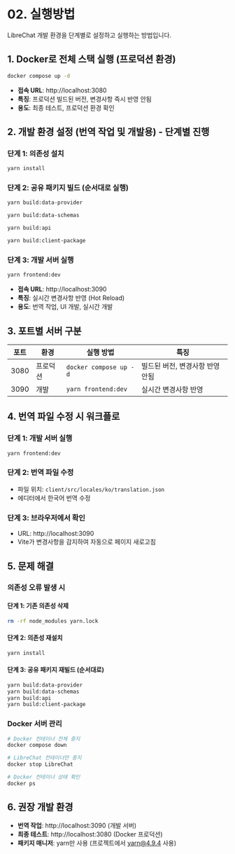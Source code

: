 # 02. 실행방법

LibreChat 개발 환경을 단계별로 설정하고 실행하는 방법입니다.

## 1. Docker로 전체 스택 실행 (프로덕션 환경)

```bash
docker compose up -d
```

- **접속 URL**: http://localhost:3080
- **특징**: 프로덕션 빌드된 버전, 변경사항 즉시 반영 안됨
- **용도**: 최종 테스트, 프로덕션 환경 확인

## 2. 개발 환경 설정 (번역 작업 및 개발용) - 단계별 진행

### 단계 1: 의존성 설치
```bash
yarn install
```

### 단계 2: 공유 패키지 빌드 (순서대로 실행)
```bash
yarn build:data-provider
```
```bash
yarn build:data-schemas
```
```bash
yarn build:api
```
```bash
yarn build:client-package
```

### 단계 3: 개발 서버 실행
```bash
yarn frontend:dev
```

- **접속 URL**: http://localhost:3090
- **특징**: 실시간 변경사항 반영 (Hot Reload)
- **용도**: 번역 작업, UI 개발, 실시간 개발

## 3. 포트별 서버 구분

| 포트 | 환경 | 실행 방법 | 특징 |
|------|------|----------|------|
| 3080 | 프로덕션 | `docker compose up -d` | 빌드된 버전, 변경사항 반영 안됨 |
| 3090 | 개발 | `yarn frontend:dev` | 실시간 변경사항 반영 |

## 4. 번역 파일 수정 시 워크플로

### 단계 1: 개발 서버 실행
```bash
yarn frontend:dev
```

### 단계 2: 번역 파일 수정
- 파일 위치: `client/src/locales/ko/translation.json`
- 에디터에서 한국어 번역 수정

### 단계 3: 브라우저에서 확인
- URL: http://localhost:3090
- Vite가 변경사항을 감지하여 자동으로 페이지 새로고침

## 5. 문제 해결

### 의존성 오류 발생 시

#### 단계 1: 기존 의존성 삭제
```bash
rm -rf node_modules yarn.lock
```

#### 단계 2: 의존성 재설치
```bash
yarn install
```

#### 단계 3: 공유 패키지 재빌드 (순서대로)
```bash
yarn build:data-provider
yarn build:data-schemas
yarn build:api
yarn build:client-package
```

### Docker 서버 관리
```bash
# Docker 컨테이너 전체 중지
docker compose down
```
```bash
# LibreChat 컨테이너만 중지
docker stop LibreChat
```
```bash
# Docker 컨테이너 상태 확인
docker ps
```

## 6. 권장 개발 환경

- **번역 작업**: http://localhost:3090 (개발 서버)
- **최종 테스트**: http://localhost:3080 (Docker 프로덕션)
- **패키지 매니저**: yarn만 사용 (프로젝트에서 yarn@4.9.4 사용)
